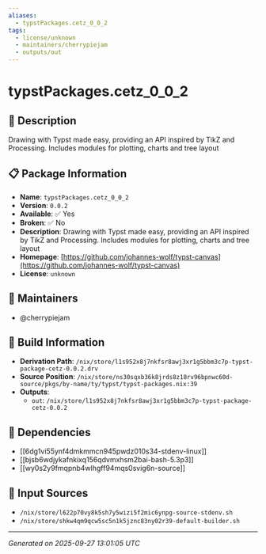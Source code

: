 ```yaml
---
aliases:
  - typstPackages.cetz_0_0_2
tags:
  - license/unknown
  - maintainers/cherrypiejam
  - outputs/out
---
```


# typstPackages.cetz_0_0_2

## 📝 Description

Drawing with Typst made easy, providing an API inspired by TikZ and Processing. Includes modules for plotting, charts and tree layout

## 📋 Package Information

- **Name**: `typstPackages.cetz_0_0_2`
- **Version**: `0.0.2`
- **Available**: ✅ Yes
- **Broken**: ✅ No
- **Description**: Drawing with Typst made easy, providing an API inspired by TikZ and Processing. Includes modules for plotting, charts and tree layout
- **Homepage**: [https://github.com/johannes-wolf/typst-canvas](https://github.com/johannes-wolf/typst-canvas)
- **License**: `unknown`
## 👥 Maintainers

- @cherrypiejam


## 🔧 Build Information

- **Derivation Path**: `/nix/store/l1s952x8j7nkfsr8awj3xr1g5bbm3c7p-typst-package-cetz-0.0.2.drv`
- **Source Position**: `/nix/store/ns30sqxb36k8jrds8z18rv96bpnwc60d-source/pkgs/by-name/ty/typst/typst-packages.nix:39`
- **Outputs**:
  - `out`:  `/nix/store/l1s952x8j7nkfsr8awj3xr1g5bbm3c7p-typst-package-cetz-0.0.2`

## 🔗 Dependencies

- [[6dg1vi55ynf4dmkmmcn945pwdz010s34-stdenv-linux]]
- [[bjsb6wdjykafnkixq156qdvmxhsm2bai-bash-5.3p3]]
- [[wy0s2y9fmqpnb4wlhgff94mqs0svig6n-source]]

## 📁 Input Sources

- `/nix/store/l622p70vy8k5sh7y5wizi5f2mic6ynpg-source-stdenv.sh`
- `/nix/store/shkw4qm9qcw5sc5n1k5jznc83ny02r39-default-builder.sh`

---
*Generated on 2025-09-27 13:01:05 UTC*
